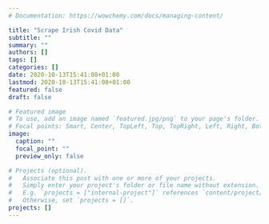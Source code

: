 ```yaml
---
# Documentation: https://wowchemy.com/docs/managing-content/

title: "Scrape Irish Covid Data"
subtitle: ""
summary: ""
authors: []
tags: []
categories: []
date: 2020-10-13T15:41:08+01:00
lastmod: 2020-10-13T15:41:08+01:00
featured: false
draft: false

# Featured image
# To use, add an image named `featured.jpg/png` to your page's folder.
# Focal points: Smart, Center, TopLeft, Top, TopRight, Left, Right, BottomLeft, Bottom, BottomRight.
image:
  caption: ""
  focal_point: ""
  preview_only: false

# Projects (optional).
#   Associate this post with one or more of your projects.
#   Simply enter your project's folder or file name without extension.
#   E.g. `projects = ["internal-project"]` references `content/project/deep-learning/index.md`.
#   Otherwise, set `projects = []`.
projects: []
---
```

